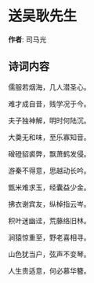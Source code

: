 # 送吴耿先生

**作者**: 司马光

## 诗词内容

儒服若烟海，几人潜圣心。

难才成自昔，贱学况于今。

夫子独神解，明时何陆沉。

大羮无和味，至乐寡知音。

磳磴貂裘弊，飘萧鹤发侵。

游秦不得意，思越动长吟。

甑米难求玉，经囊益少金。

拂衣谢宾友，纵棹指云岑。

积叶迷幽迳，荒藤络旧林。

涧猿惊重至，野老喜相寻。

山色犹当户，弦声不变琴。

人生贵适意，何必慕华簪。

